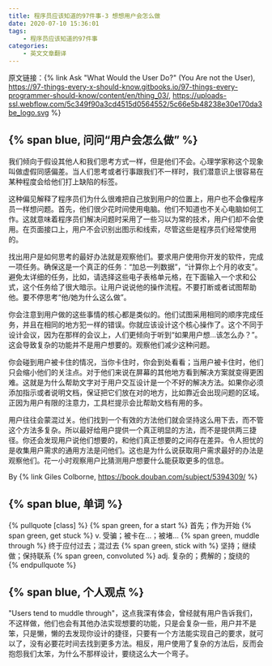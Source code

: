 ```yaml
---
title: 程序员应该知道的97件事-3 想想用户会怎么做
date: 2020-07-10 15:36:01
tags: 
	- 程序员应该知道的97件事
categories:
	- 英文文章翻译
---
```

原文链接：{% link Ask "What Would the User Do?" (You Are not the User), https://97-things-every-x-should-know.gitbooks.io/97-things-every-programmer-should-know/content/en/thing_03/, https://uploads-ssl.webflow.com/5c349f90a3cd4515d0564552/5c66e5b48238e30e170da3be_logo.svg %}

## {% span blue, 问问“用户会怎么做” %}
我们倾向于假设其他人和我们思考方式一样，但是他们不会。心理学家称这个现象叫做虚假同感偏差。当人们思考或者行事跟我们不一样时，我们潜意识上很容易在某种程度会给他们打上缺陷的标签。

这种偏见解释了程序员们为什么很难把自己放到用户的位置上，用户也不会像程序员一样想问题。首先，他们很少花时间使用电脑。他们不知道也不关心电脑如何工作。这就意味着程序员们解决问题时采用了一些习以为常的技术，用户们却不会使用。在页面接口上，用户不会识别出图示和线索，尽管这些是程序员们经常使用的。

<!-- more -->

找出用户是如何思考的最好办法就是观察他们。要求用户使用你开发的软件，完成一项任务。确保这是一个真正的任务：“加总一列数据”，“计算你上个月的收支”。避免太详细的任务，比如，请选择这些电子表格单元格，在下面输入一个求和公式，这个任务给了很大暗示。让用户说说他的操作流程。不要打断或者试图帮助他。要不停思考“他/她为什么这么做”。

你会注意到用户做的这些事情的核心都是类似的。他们试图采用相同的顺序完成任务，并且在相同的地方犯一样的错误。你就应该设计这个核心操作了。这个不同于设计会议，因为在那样的会议上，人们更倾向于听到“如果用户想...该怎么办？”。这会导致复杂的功能并不是用户想要的。观察他们减少这种问题。

你会碰到用户被卡住的情况，当你卡住时，你会到处看看；当用户被卡住时，他们只会缩小他们的关注点。对于他们来说在屏幕的其他地方看到解决方案就变得更困难。这就是为什么帮助文字对于用户交互设计是一个不好的解决方法。如果你必须添加指示或者说明文档，保证把它们放在对的地方，比如靠近会出现问题的区域。正因为用户有限的注意力，工具栏提示会比帮助文档有用的多。

用户往往会蒙混过关。他们找到一个有效的方法他们就会坚持这么用下去，而不管这个方法多复杂。所以最好给用户提供一个真正明显的方法，而不是提供两三捷径。你还会发现用户说他们想要的，和他们真正想要的之间存在差异。令人担忧的是收集用户需求的通用方法是问他们。这也是为什么说获取用户需求最好的办法是观察他们。花一小时观察用户比猜测用户想要什么能获取更多的信息。

By {% link Giles Colborne, https://book.douban.com/subject/5394309/ %}


## {% span blue, 单词 %}
{% pullquote [class] %}
{% span green, for a start %}  首先；作为开始
{% span green, get stuck %}  v. 受骗；被卡在...；被堵...
{% span green, muddle through %}  终于应付过去；混过去
{% span green, stick with %}  坚持；继续做；保持联系
{% span green, convoluted %} adj. 复杂的；费解的；旋绕的  
{% endpullquote %}

## {% span blue, 个人观点 %}
"Users tend to muddle through"，这点我深有体会，曾经就有用户告诉我们，不这样做，他们也会有其他办法实现想要的功能，只是会复杂一些，用户并不是笨，只是懒，懒的去发现你设计的捷径，只要有一个方法能实现自己的要求，就可以了，没有必要花时间去找到更多方法。相反，用户使用了复杂的方法后，反而会抱怨我们太笨，为什么不那样设计，要绕这么大一个弯子。
